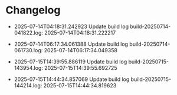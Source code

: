 # Changelog
- 2025-07-14T04:18:31.242923 Update build log build-20250714-041822.log: 2025-07-14T04:18:31.222217
- 2025-07-14T06:17:34.061388 Update build log build-20250714-061730.log: 2025-07-14T06:17:34.049358

- 2025-07-15T14:39:55.886119 Update build log build-20250715-143954.log: 2025-07-15T14:39:55.692725
- 2025-07-15T14:44:34.857069 Update build log build-20250715-144214.log: 2025-07-15T14:44:34.819623
